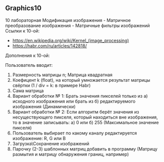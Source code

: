 ## __Graphics10__
10 лабораторная Модификация изображения - Матричное преобразование изображения - Матричные фильтры изображений
Ссылки к 10-ой:
* https://en.wikipedia.org/wiki/Kernel_(image_processing)
* https://habr.com/ru/articles/142818/
  
Дополнения к 10-ой:

 Пользователь вводит:
1. Размерность матрицы n; Матрица квадратная
2. Коефицент k (float), на который умножается результат матрицы свёртки (1 / div = k: в примере Habr)
3. Сама матрица
4. Вариант обработки № 1: Брать значения пикселей только из а) исходного изображения или брать из б) редактируемого изображения (Динамически)
5. Вариант обработки № 2: Если алгоритм берёт значения из несуществующего пикселя, который находиться вне изображения, то в значение записывать: а) 0 или б) 255 (Максимальное значение пикселя)
6. Пользователь выбирает по какому каналу редактируется изображение: R, G или B
7. Загрузка\Сохранение изображений
8. Парочку (2-3) шаблонных матриц добавить в программу (Матрицу размытия и матрицу обнаружения границ, например) 
